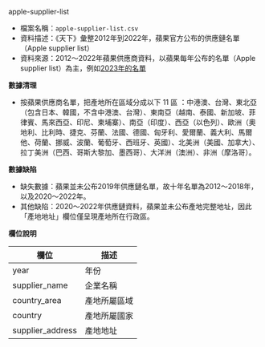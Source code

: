 apple-supplier-list

- 檔案名稱：`apple-supplier-list.csv`
- 資料描述：《天下》彙整2012年到2022年，蘋果官方公布的供應鏈名單（Apple supplier list）
- 資料來源：2012～2022年蘋果供應商資料，以蘋果每年公布的名單（Apple supplier list）為主，例如[2023年的名單](https://www.apple.com/supplier-responsibility/)

**數據清理**
- 按蘋果供應商名單，把產地所在區域分成以下 11 區 ：中港澳、台灣、東北亞（包含日本、韓國，不含中港澳、台灣）、東南亞（越南、泰國、新加坡、菲律賓、馬來西亞、印尼、柬埔寨）、南亞（印度）、西亞（以色列）、歐洲（奧地利、比利時、捷克、芬蘭、法國、德國、匈牙利、愛爾蘭、義大利、馬爾他、荷蘭、挪威、波蘭、葡萄牙、西班牙、英國）、北美洲（美國、加拿大）、拉丁美洲（巴西、哥斯大黎加、墨西哥）、大洋洲（澳洲）、非洲（摩洛哥）。

**數據缺陷**
- 缺失數據：蘋果並未公布2019年供應鏈名單，故十年名單為2012～2018年，以及2020～2022年。
- 其他缺陷：2020～2022年供應鏈資料，蘋果並未公布產地完整地址，因此「產地地址」欄位僅呈現產地所在行政區。

**欄位說明**

| 欄位 | 描述|
| -------- | -------- |
| year     |   年份    |
| supplier_name     | 企業名稱    |
| country_area     |  產地所屬區域     |
| country     |  產地所屬國家     |
| supplier_address    | 產地地址     |
